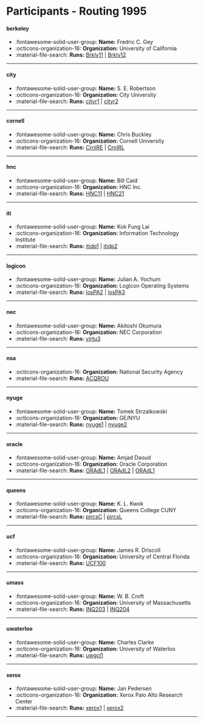 # Participants - Routing 1995 

#### berkeley
 - :fontawesome-solid-user-group: **Name:** Fredric C. Gey
 - :octicons-organization-16: **Organization:** University of California
 - :material-file-search: **Runs:** [Brkly11](./runs.md#brkly11) | [Brkly12](./runs.md#brkly12)

---
#### city
 - :fontawesome-solid-user-group: **Name:** S. E. Robertson
 - :octicons-organization-16: **Organization:** City University
 - :material-file-search: **Runs:** [cityr1](./runs.md#cityr1) | [cityr2](./runs.md#cityr2)

---
#### cornell
 - :fontawesome-solid-user-group: **Name:** Chris Buckley
 - :octicons-organization-16: **Organization:** Cornell University
 - :material-file-search: **Runs:** [CrnlRE](./runs.md#crnlre) | [CrnlRL](./runs.md#crnlrl)

---
#### hnc
 - :fontawesome-solid-user-group: **Name:** Bill Caid
 - :octicons-organization-16: **Organization:** HNC Inc. 
 - :material-file-search: **Runs:** [HNC11](./runs.md#hnc11) | [HNC21](./runs.md#hnc21)

---
#### iti
 - :fontawesome-solid-user-group: **Name:** Kok Fung Lai
 - :octicons-organization-16: **Organization:** Information Technology Institute
 - :material-file-search: **Runs:** [itidp1](./runs.md#itidp1) | [itidp2](./runs.md#itidp2)

---
#### logicon
 - :fontawesome-solid-user-group: **Name:** Julian A. Yochum
 - :octicons-organization-16: **Organization:** Logicon Operating Systems 
 - :material-file-search: **Runs:** [losPA2](./runs.md#lospa2) | [losPA3](./runs.md#lospa3)

---
#### nec
 - :fontawesome-solid-user-group: **Name:** Akitoshi Okumura
 - :octicons-organization-16: **Organization:** NEC Corporation
 - :material-file-search: **Runs:** [virtu3](./runs.md#virtu3)

---
#### nsa
 - :octicons-organization-16: **Organization:** National Security Agency
 - :material-file-search: **Runs:** [ACQROU](./runs.md#acqrou)

---
#### nyuge
 - :fontawesome-solid-user-group: **Name:** Tomek Strzalkowski
 - :octicons-organization-16: **Organization:** GE/NYU
 - :material-file-search: **Runs:** [nyuge1](./runs.md#nyuge1) | [nyuge2](./runs.md#nyuge2)

---
#### oracle
 - :fontawesome-solid-user-group: **Name:** Amjad Daoud
 - :octicons-organization-16: **Organization:** Oracle Corporation 
 - :material-file-search: **Runs:** [ORAdL1](./runs.md#oradl1) | [ORAdL2](./runs.md#oradl2) | [ORAdL1](./runs.md#oradl1)

---
#### queens
 - :fontawesome-solid-user-group: **Name:** K. L. Kwok
 - :octicons-organization-16: **Organization:** Queens College CUNY 
 - :material-file-search: **Runs:** [pircsC](./runs.md#pircsc) | [pircsL](./runs.md#pircsl)

---
#### ucf
 - :fontawesome-solid-user-group: **Name:** James R. Driscoll
 - :octicons-organization-16: **Organization:** University of Central Florida
 - :material-file-search: **Runs:** [UCF100](./runs.md#ucf100)

---
#### umass
 - :fontawesome-solid-user-group: **Name:** W. B. Croft
 - :octicons-organization-16: **Organization:** University of Massachusetts
 - :material-file-search: **Runs:** [INQ203](./runs.md#inq203) | [INQ204](./runs.md#inq204)

---
#### uwaterloo
 - :fontawesome-solid-user-group: **Name:** Charles Clarke
 - :octicons-organization-16: **Organization:** University of Waterloo 
 - :material-file-search: **Runs:** [uwgcl1](./runs.md#uwgcl1)

---
#### xerox
 - :fontawesome-solid-user-group: **Name:** Jan Pedersen
 - :octicons-organization-16: **Organization:** Xerox Palo Alto Research Center
 - :material-file-search: **Runs:** [xerox1](./runs.md#xerox1) | [xerox2](./runs.md#xerox2)

---
